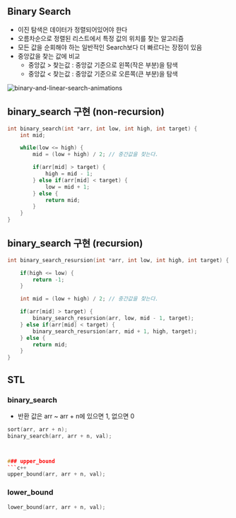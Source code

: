 ## Binary Search
* 이진 탐색은 데이터가 정렬되어있어야 한다
* 오름차순으로 정렬된 리스트에서 특정 값의 위치를 찾는 알고리즘
* 모든 값을 순회해야 하는 일반적인 Search보다 더 빠르다는 장점이 있음
* 중앙값을 찾는 값에 비교
    * 중앙값 > 찾는값 : 중앙값 기준으로 왼쪽(작은 부분)을 탐색
    * 중앙값 < 찾는값 : 중앙값 기준으로 오른쪽(큰 부분)을 탐색

![binary-and-linear-search-animations](https://user-images.githubusercontent.com/32615702/104535663-f5bfd500-5659-11eb-924f-3a6a7e0427b1.gif)

## binary_search 구현 (non-recursion)
```c++
int binary_search(int *arr, int low, int high, int target) {
    int mid;

    while(low <= high) {
        mid = (low + high) / 2; // 중간값을 찾는다.

        if(arr[mid] > target) {
            high = mid - 1;
        } else if(arr[mid] < target) {
            low = mid + 1;
        } else {
            return mid;
        }
    }
}
```

## binary_search 구현 (recursion)
```c++
int binary_search_resursion(int *arr, int low, int high, int target) {

    if(high <= low) {
        return -1;
    }

    int mid = (low + high) / 2; // 중간값을 찾는다.

    if(arr[mid] > target) {
        binary_search_resursion(arr, low, mid - 1, target);
    } else if(arr[mid] < target) {
        binary_search_resursion(arr, mid + 1, high, target);
    } else {
        return mid;
    }
}

```

## STL
### binary_search
* 반환 값은 arr ~ arr + n에 있으면 1, 없으면 0
```c++
sort(arr, arr + n); 
binary_search(arr, arr + n, val);
```
```c++


### upper_bound
```c++
upper_bound(arr, arr + n, val);
```

### lower_bound
```c++
lower_bound(arr, arr + n, val);
```